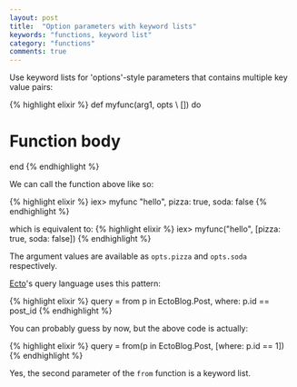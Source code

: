 ```yaml
---
layout: post
title:  "Option parameters with keyword lists"
keywords: "functions, keyword list"
category: "functions"
comments: true
---
```


Use keyword lists for 'options'-style parameters that contains multiple key value pairs:

{% highlight elixir %}
def myfunc(arg1, opts \\ []) do
  # Function body
end
{% endhighlight %}

We can call the function above like so:

{% highlight elixir %}
iex> myfunc "hello", pizza: true, soda: false
{% endhighlight %}

which is equivalent to:
{% highlight elixir %}
iex> myfunc("hello", [pizza: true, soda: false])
{% endhighlight %}

The argument values are available as `opts.pizza` and `opts.soda` respectively.

[Ecto](https://hexdocs.pm/ecto/Ecto.Query.html#from/2)'s query language uses this pattern:

{% highlight elixir %}
query = from p in EctoBlog.Post, where: p.id == post_id
{% endhighlight %}

You can probably guess by now, but the above code is actually:

{% highlight elixir %}
query = from(p in EctoBlog.Post, [where: p.id == 1])
{% endhighlight %}

Yes, the second parameter of the `from` function is a keyword list.